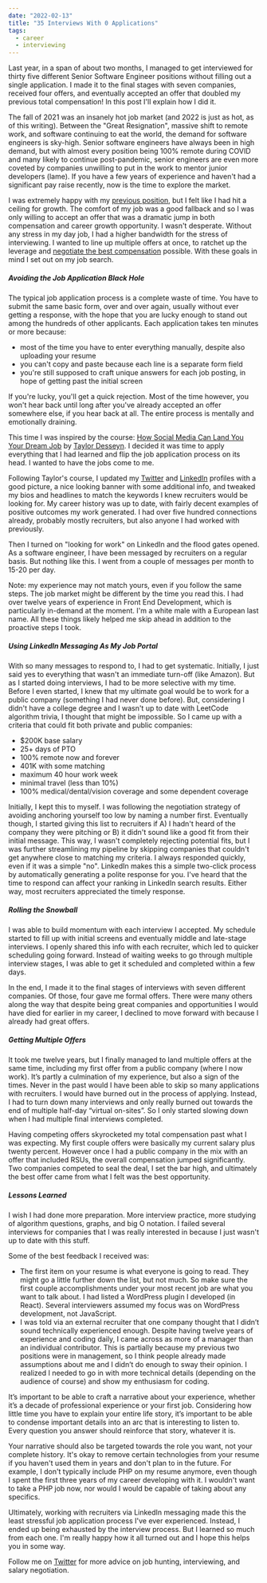 ```yaml
---
date: "2022-02-13"
title: "35 Interviews With 0 Applications"
tags:
  - career
  - interviewing
---
```


Last year, in a span of about two months, I managed to get interviewed for thirty five different Senior Software Engineer positions without filling out a single application. I made it to the final stages with seven companies, received four offers, and eventually accepted an offer that doubled my previous total compensation! In this post I'll explain how I did it.

The fall of 2021 was an insanely hot job market (and 2022 is just as hot, as of this writing). Between the "Great Resignation", massive shift to remote work, and software continuing to eat the world, the demand for software engineers is sky-high. Senior software engineers have always been in high demand, but with almost every position being 100% remote during COVID and many likely to continue post-pandemic, senior engineers are even more coveted by companies unwilling to put in the work to mentor junior developers (lame). If you have a few years of experience and haven't had a significant pay raise recently, now is the time to explore the market.

I was extremely happy with my [previous position](/two-year-work-retrospective), but I felt like I had hit a ceiling for growth. The comfort of my job was a good fallback and so I was only willing to accept an offer that was a dramatic jump in both compensation and career growth opportunity. I wasn't desperate. Without any stress in my day job, I had a higher bandwidth for the stress of interviewing. I wanted to line up multiple offers at once, to ratchet up the leverage and [negotiate the best compensation](/always-negotiate-your-salary) possible. With these goals in mind I set out on my job search.

##### Avoiding the Job Application Black Hole

The typical job application process is a complete waste of time. You have to submit the same basic form, over and over again, usually without ever getting a response, with the hope that you are lucky enough to stand out among the hundreds of other applicants. Each application takes ten minutes or more because:

- most of the time you have to enter everything manually, despite also uploading your resume
- you can't copy and paste because each line is a separate form field
- you're still supposed to craft unique answers for each job posting, in hope of getting past the initial screen

If you're lucky, you'll get a quick rejection. Most of the time however, you won't hear back until long after you've already accepted an offer somewhere else, if you hear back at all. The entire process is mentally and emotionally draining.

This time I was inspired by the course: [How Social Media Can Land You Your Dream Job](https://egghead.io/talks/egghead-how-social-media-can-land-you-your-dream-job) by [Taylor Desseyn](https://twitter.com/tdesseyn). I decided it was time to apply everything that I had learned and flip the job application process on its head. I wanted to have the jobs come to me.

Following Taylor's course, I updated my [Twitter](https://twitter.com/simpixelated) and [LinkedIn](https://www.linkedin.com/in/jordankohl/) profiles with a good picture, a nice looking banner with some additional info, and tweaked my bios and headlines to match the keywords I knew recruiters would be looking for. My career history was up to date, with fairly decent examples of positive outcomes my work generated. I had over five hundred connections already, probably mostly recruiters, but also anyone I had worked with previously.

Then I turned on "looking for work" on LinkedIn and the flood gates opened. As a software engineer, I have been messaged by recruiters on a regular basis. But nothing like this. I went from a couple of messages per month to 15-20 per day.

Note: my experience may not match yours, even if you follow the same steps. The job market might be different by the time you read this. I had over twelve years of experience in Front End Development, which is particularly in-demand at the moment. I'm a white male with a European last name. All these things likely helped me skip ahead in addition to the proactive steps I took.

##### Using LinkedIn Messaging As My Job Portal

With so many messages to respond to, I had to get systematic. Initially, I just said yes to everything that wasn't an immediate turn-off (like Amazon). But as I started doing interviews, I had to be more selective with my time. Before I even started, I knew that my ultimate goal would be to work for a public company (something I had never done before). But, considering I didn't have a college degree and I wasn't up to date with LeetCode algorithm trivia, I thought that might be impossible. So I came up with a criteria that could fit both private and public companies:

- $200K base salary
- 25+ days of PTO
- 100% remote now and forever
- 401K with some matching
- maximum 40 hour work week
- minimal travel (less than 10%)
- 100% medical/dental/vision coverage and some dependent coverage

Initially, I kept this to myself. I was following the negotiation strategy of avoiding anchoring yourself too low by naming a number first. Eventually though, I started giving this list to recruiters if A) I hadn't heard of the company they were pitching or B) it didn't sound like a good fit from their initial message. This way, I wasn't completely rejecting potential fits, but I was further streamlining my pipeline by skipping companies that couldn't get anywhere close to matching my criteria. I always responded quickly, even if it was a simple "no". LinkedIn makes this a simple two-click process by automatically generating a polite response for you. I've heard that the time to respond can affect your ranking in LinkedIn search results. Either way, most recruiters appreciated the timely response.

##### Rolling the Snowball

I was able to build momentum with each interview I accepted. My schedule started to fill up with initial screens and eventually middle and late-stage interviews. I openly shared this info with each recruiter, which led to quicker scheduling going forward. Instead of waiting weeks to go through multiple interview stages, I was able to get it scheduled and completed within a few days.

In the end, I made it to the final stages of interviews with seven different companies. Of those, four gave me formal offers. There were many others along the way that despite being great companies and opportunities I would have died for earlier in my career, I declined to move forward with because I already had great offers.

##### Getting Multiple Offers

It took me twelve years, but I finally managed to land multiple offers at the same time, including my first offer from a public company (where I now work). It’s partly a culmination of my experience, but also a sign of the times. Never in the past would I have been able to skip so many applications with recruiters. I would have burned out in the process of applying. Instead, I had to turn down many interviews and only really burned out towards the end of multiple half-day “virtual on-sites”. So I only started slowing down when I had multiple final interviews completed.

Having competing offers skyrocketed my total compensation past what I was expecting. My first couple offers were basically my current salary plus twenty percent. However once I had a public company in the mix with an offer that included RSUs, the overall compensation jumped significantly. Two companies competed to seal the deal, I set the bar high, and ultimately the best offer came from what I felt was the best opportunity.

##### Lessons Learned

I wish I had done more preparation. More interview practice, more studying of algorithm questions, graphs, and big O notation. I failed several interviews for companies that I was really interested in because I just wasn't up to date with this stuff.

Some of the best feedback I received was:

- The first item on your resume is what everyone is going to read. They might go a little further down the list, but not much. So make sure the first couple accomplishments under your most recent job are what you want to talk about. I had listed a WordPress plugin I developed (in React). Several interviewers assumed my focus was on WordPress development, not JavaScript.
- I was told via an external recruiter that one company thought that I didn’t sound technically experienced enough. Despite having twelve years of experience and coding daily, I came across as more of a manager than an individual contributor. This is partially because my previous two positions were in management, so I think people already made assumptions about me and I didn’t do enough to sway their opinion. I realized I needed to go in with more technical details (depending on the audience of course) and show my enthusiasm for coding.

It’s important to be able to craft a narrative about your experience, whether it’s a decade of professional experience or your first job. Considering how little time you have to explain your entire life story, it’s important to be able to condense important details into an arc that is interesting to listen to. Every question you answer should reinforce that story, whatever it is.

Your narrative should also be targeted towards the role you want, not your complete history. It's okay to remove certain technologies from your resume if you haven't used them in years and don't plan to in the future. For example, I don't typically include PHP on my resume anymore, even though I spent the first three years of my career developing with it. I wouldn't want to take a PHP job now, nor would I would be capable of taking about any specifics.

Ultimately, working with recruiters via LinkedIn messaging made this the least stressful job application process I've ever experienced. Instead, I ended up being exhausted by the interview process. But I learned so much from each one. I'm really happy how it all turned out and I hope this helps you in some way.

Follow me on [Twitter](https://twitter.com/simpixelated) for more advice on job hunting, interviewing, and salary negotiation.
